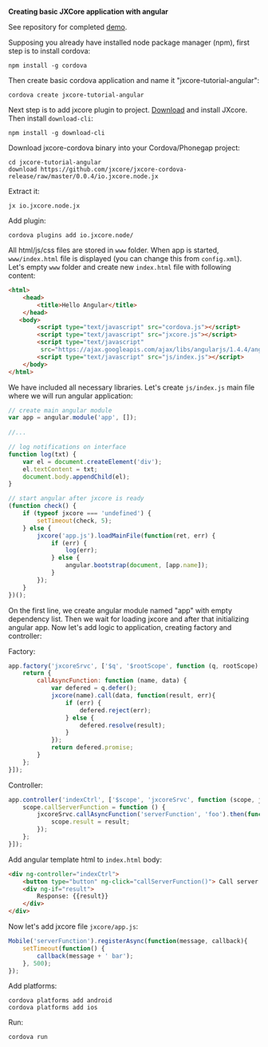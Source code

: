 **Creating basic JXCore application with angular**

See repository for completed [demo](https://github.com/karaxuna/jxcore-tutorial-angular).

Supposing you already have installed node package manager (npm), first step is to install cordova:

    npm install -g cordova

Then create basic cordova application and name it "jxcore-tutorial-angular":

    cordova create jxcore-tutorial-angular

Next step is to add jxcore plugin to project. [Download](http://jxcore.com/downloads/) and install JXcore. Then install `download-cli`:

    npm install -g download-cli

Download jxcore-cordova binary into your Cordova/Phonegap project:

    cd jxcore-tutorial-angular
    download https://github.com/jxcore/jxcore-cordova-release/raw/master/0.0.4/io.jxcore.node.jx

Extract it:

    jx io.jxcore.node.jx

Add plugin:

    cordova plugins add io.jxcore.node/

All html/js/css files are stored in `www` folder. When app is started, `www/index.html` file is displayed (you can change this from `config.xml`). Let's empty `www` folder and create new `index.html` file with following content:

```html
<html>
    <head>
        <title>Hello Angular</title>
    </head>
   <body>
        <script type="text/javascript" src="cordova.js"></script>
        <script type="text/javascript" src="jxcore.js"></script>
        <script type="text/javascript"
         src="https://ajax.googleapis.com/ajax/libs/angularjs/1.4.4/angular.min.js"></script>
        <script type="text/javascript" src="js/index.js"></script>
    </body>
</html>
```

We have included all necessary libraries. Let's create `js/index.js` main file where we will run angular application:

```javascript
// create main angular module
var app = angular.module('app', []);
    
//...

// log notifications on interface
function log(txt) {
    var el = document.createElement('div');
    el.textContent = txt;
    document.body.appendChild(el);
}

// start angular after jxcore is ready
(function check() {
    if (typeof jxcore === 'undefined') {
        setTimeout(check, 5);
    } else {
        jxcore('app.js').loadMainFile(function(ret, err) {
            if (err) {
                log(err);
            } else {
                angular.bootstrap(document, [app.name]);
            }
        });
    }
})();
```

On the first line, we create angular module named "app" with empty dependency list. Then we wait for loading jxcore and after that initializing angular app. Now let's add logic to application, creating factory and controller:

Factory:

```javascript
app.factory('jxcoreSrvc', ['$q', '$rootScope', function (q, rootScope) {
    return {
        callAsyncFunction: function (name, data) {
            var defered = q.defer();
            jxcore(name).call(data, function(result, err){
                if (err) {
                    defered.reject(err);
                } else {
                    defered.resolve(result);
                }
            });
            return defered.promise;
        }
    };
}]);
```

Controller:

```javascript
app.controller('indexCtrl', ['$scope', 'jxcoreSrvc', function (scope, jxcoreSrvc) {
    scope.callServerFunction = function () {
        jxcoreSrvc.callAsyncFunction('serverFunction', 'foo').then(function (result) {
            scope.result = result;
        });
    };
}]);
```

Add angular template html to `index.html` body:

```html
<div ng-controller="indexCtrl">
    <button type="button" ng-click="callServerFunction()"> Call server function </button>
    <div ng-if="result">
        Response: {{result}}
    </div>
</div>
```

Now let's add jxcore file `jxcore/app.js`:

```javascript
Mobile('serverFunction').registerAsync(function(message, callback){
    setTimeout(function() {
        callback(message + ' bar');
    }, 500);
});
```

Add platforms:

    cordova platforms add android
    cordova platforms add ios
    
Run:

    cordova run

